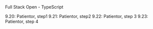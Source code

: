 Full Stack Open - TypeScript

9.20: Patientor, step1
9.21: Patientor, step2
9.22: Patientor, step 3
9.23: Patientor, step 4
